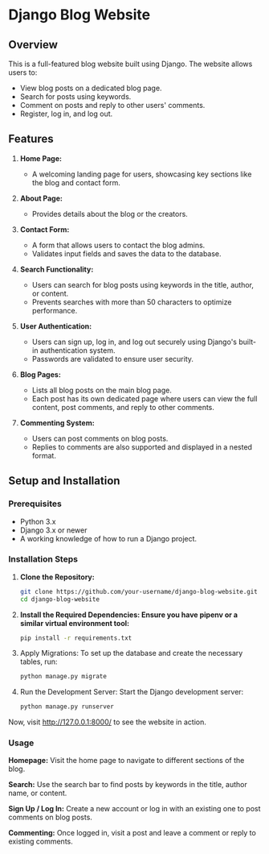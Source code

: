 # Django Blog Website

## Overview

This is a full-featured blog website built using Django. The website allows users to:

- View blog posts on a dedicated blog page.
- Search for posts using keywords.
- Comment on posts and reply to other users' comments.
- Register, log in, and log out.

## Features

1. **Home Page:**
   - A welcoming landing page for users, showcasing key sections like the blog and contact form.

2. **About Page:**
   - Provides details about the blog or the creators.

3. **Contact Form:**
   - A form that allows users to contact the blog admins.
   - Validates input fields and saves the data to the database.

4. **Search Functionality:**
   - Users can search for blog posts using keywords in the title, author, or content.
   - Prevents searches with more than 50 characters to optimize performance.

5. **User Authentication:**
   - Users can sign up, log in, and log out securely using Django's built-in authentication system.
   - Passwords are validated to ensure user security.

6. **Blog Pages:**
   - Lists all blog posts on the main blog page.
   - Each post has its own dedicated page where users can view the full content, post comments, and reply to other comments.

7. **Commenting System:**
   - Users can post comments on blog posts.
   - Replies to comments are also supported and displayed in a nested format.

## Setup and Installation

### Prerequisites

- Python 3.x
- Django 3.x or newer
- A working knowledge of how to run a Django project.

### Installation Steps

1. **Clone the Repository:**
   ```bash
   git clone https://github.com/your-username/django-blog-website.git
   cd django-blog-website
2. **Install the Required Dependencies: Ensure you have pipenv or a similar virtual environment tool:**

   ```bash
   pip install -r requirements.txt
3. Apply Migrations: To set up the database and create the necessary tables, run:

   ```bash
   python manage.py migrate
4. Run the Development Server: Start the Django development server:

   ```bash
   python manage.py runserver
Now, visit http://127.0.0.1:8000/ to see the website in action.

### Usage

**Homepage:** Visit the home page to navigate to different sections of the blog.

**Search:** Use the search bar to find posts by keywords in the title, author name, or content.

**Sign Up / Log In:** Create a new account or log in with an existing one to post comments on blog posts.

**Commenting:** Once logged in, visit a post and leave a comment or reply to existing comments.
